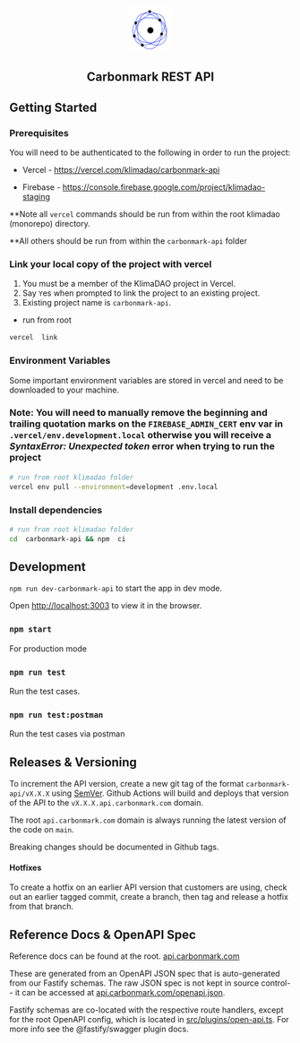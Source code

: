 <!-- PROJECT LOGO -->

<br />
<div align="center">
<a  href="https://github.com/github_username/repo_name">
<img  src="./assets/logo.png"  alt="Logo"  width="80"  height="80">
</a>
<h2 align="center">Carbonmark REST API</h2>
</div>

## Getting Started

### Prerequisites

You will need to be authenticated to the following in order to run the project:

- Vercel - https://vercel.com/klimadao/carbonmark-api

- Firebase - https://console.firebase.google.com/project/klimadao-staging

\*\*Note all `vercel` commands should be run from within the root klimadao (monorepo) directory.

\*\*All others should be run from within the `carbonmark-api` folder

### Link your local copy of the project with vercel

1. You must be a member of the KlimaDAO project in Vercel.
2. Say `Y`es when prompted to link the project to an existing project.
3. Existing project name is `carbonmark-api`.

- run from root

```sh
vercel  link
```

### Environment Variables

Some important environment variables are stored in vercel and need to be downloaded to your machine.

### **Note:** You will need to manually remove the beginning and trailing quotation marks on the `FIREBASE_ADMIN_CERT` env var in `.vercel/env.development.local` otherwise you will receive a _SyntaxError: Unexpected token_ error when trying to run the project

```sh
# run from root klimadao folder
vercel env pull --environment=development .env.local
```



### Install dependencies


```sh
# run from root klimadao folder
cd  carbonmark-api && npm  ci
```

## Development

`npm run dev-carbonmark-api` to start the app in dev mode.

Open [http://localhost:3003](http://localhost:3003) to view it in the browser.

### `npm start`

For production mode

### `npm run test`

Run the test cases.

### `npm run test:postman`

Run the test cases via postman

## Releases & Versioning

To increment the API version, create a new git tag of the format `carbonmark-api/vX.X.X` using [SemVer](https://semver.org/).
Github Actions will build and deploys that version of the API to the `vX.X.X.api.carbonmark.com` domain.

The root `api.carbonmark.com` domain is always running the latest version of the code on `main`.

Breaking changes should be documented in Github tags.

#### Hotfixes

To create a hotfix on an earlier API version that customers are using, check out an earlier tagged commit, create a branch, then tag and release a hotfix from that branch.

## Reference Docs & OpenAPI Spec

Reference docs can be found at the root.
[api.carbonmark.com](https://api.carbonmark.com)

These are generated from an OpenAPI JSON spec that is auto-generated from our Fastify schemas. The raw JSON spec is not kept in source control-- it can be accessed at [api.carbonmark.com/openapi.json](https://api.carbonmark.com/openapi.json).

Fastify schemas are co-located with the respective route handlers, except for the root OpenAPI config, which is located in [src/plugins/open-api.ts](./src/plugins/open-api.ts). For more info see the @fastify/swagger plugin docs.
